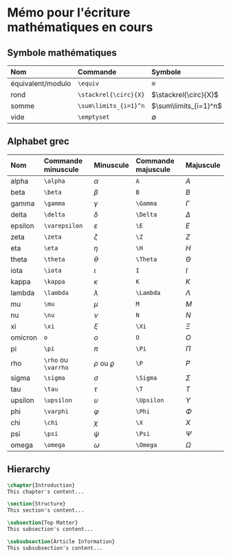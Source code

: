 Mémo pour l'écriture mathématiques en cours
===========================================

Symbole mathématiques
---------------------

| Nom               | Commande              | Symbole               |
|:------------------|:----------------------|:----------------------|
| équivalent/modulo | `\equiv`              | $\equiv$              |
| rond              | `\stackrel{\circ}{X}` | $\stackrel{\circ}{X}$ |
| somme             | `\sum\limits_{i=1}^n` | $\sum\limits_{i=1}^n$ |
| vide              | `\emptyset`           | $\emptyset$           |

Alphabet grec
-------------

| Nom     | Commande minuscule   | Minuscule           | Commande majuscule   | Majuscule  |
|:--------|:---------------------|:--------------------|:---------------------|:-----------|
| alpha   | `\alpha`             | $\alpha$            | `A`                  | $A$        |
| beta    | `\beta`              | $\beta$             | `B`                  | $B$        |
| gamma   | `\gamma`             | $\gamma$            | `\Gamma`             | $\Gamma$   |
| delta   | `\delta`             | $\delta$            | `\Delta`             | $\Delta$   |
| epsilon | `\varepsilon`        | $\varepsilon$       | `\E`                 | $E$        |
| zeta    | `\zeta`              | $\zeta$             | `\Z`                 | $Z$        |
| eta     | `\eta`               | $\eta$              | `\H`                 | $H$        |
| theta   | `\theta`             | $\theta$            | `\Theta`             | $\Theta$   |
| iota    | `\iota`              | $\iota$             | `I`                  | $I$        |
| kappa   | `\kappa`             | $\kappa$            | `K`                  | $K$        |
| lambda  | `\lambda`            | $\lambda$           | `\Lambda`            | $\Lambda$  |
| mu      | `\mu`                | $\mu$               | `M`                  | $M$        |
| nu      | `\nu`                | $\nu$               | `N`                  | $N$        |
| xi      | `\xi`                | $\xi$               | `\Xi`                | $\Xi$      |
| omicron | `o`                  | $o$                 | `O`                  | $O$        |
| pi      | `\pi`                | $\pi$               | `\Pi`                | $\Pi$      |
| rho     | `\rho` ou `\varrho`  | $\rho$ ou $\varrho$ | `\P`                 | $P$        |
| sigma   | `\sigma`             | $\sigma$            | `\Sigma`             | $\Sigma$   |
| tau     | `\tau`               | $\tau$              | `\T`                 | $T$        |
| upsilon | `\upsilon`           | $\upsilon$          | `\Upsilon`           | $\Upsilon$ |
| phi     | `\varphi`            | $\varphi$           | `\Phi`               | $\Phi$     |
| chi     | `\chi`               | $\chi$              | `\X`                 | $X$        |
| psi     | `\psi`               | $\psi$              | `\Psi`               | $\Psi$     |
| omega   | `\omega`             | $\omega$            | `\Omega`             | $\Omega$   |

Hierarchy
------

```latex
\chapter{Introduction}
This chapter's content...

\section{Structure}
This section's content...

\subsection{Top Matter}
This subsection's content...

\subsubsection{Article Information}
This subsubsection's content...
```
